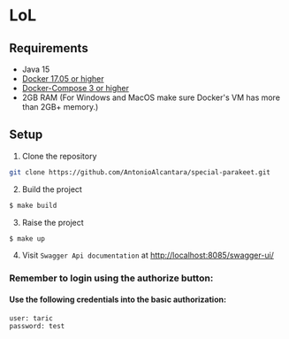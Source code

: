 # LoL

## Requirements

- Java 15
- [Docker 17.05 or higher](https://docs.docker.com/install/)
- [Docker-Compose 3 or higher](https://docs.docker.com/compose/install/)
- 2GB RAM (For Windows and MacOS make sure Docker's VM has more than 2GB+ memory.)

## Setup

1. Clone the repository

```bash
git clone https://github.com/AntonioAlcantara/special-parakeet.git
```

2. Build the project

```bash
$ make build
```

3. Raise the project

```bash
$ make up
```

4. Visit `Swagger Api documentation` at [http://localhost:8085/swagger-ui/](http://localhost:8085/swagger-ui/)

### Remember to login using the authorize button:

#### Use the following credentials into the basic authorization:

    user: taric
    password: test